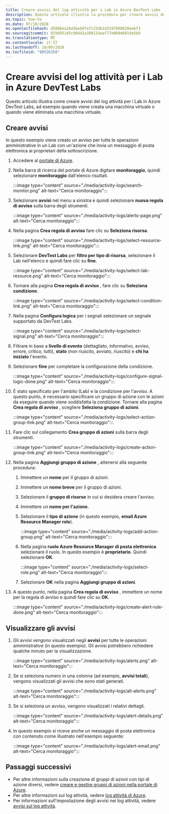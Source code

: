 ```yaml
---
title: Creare avvisi del log attività per i Lab in Azure DevTest Labs
description: Questo articolo illustra la procedura per creare avvisi del log attività per Lab in Azure DevTest Labs.
ms.topic: how-to
ms.date: 07/10/2020
ms.openlocfilehash: d5886ea26ddbeb07efc23d61d3197860620eebf3
ms.sourcegitcommit: 829d951d5c90442a38012daaf77e86046018e5b9
ms.translationtype: MT
ms.contentlocale: it-IT
ms.lasthandoff: 10/09/2020
ms.locfileid: "90526358"
---
```

# <a name="create-activity-log-alerts-for-labs-in-azure-devtest-labs"></a>Creare avvisi del log attività per i Lab in Azure DevTest Labs
Questo articolo illustra come creare avvisi del log attività per i Lab in Azure DevTest Labs, ad esempio quando viene creata una macchina virtuale o quando viene eliminata una macchina virtuale.

## <a name="create-alerts"></a>Creare avvisi
In questo esempio viene creato un avviso per tutte le operazioni amministrative in un Lab con un'azione che invia un messaggio di posta elettronica ai proprietari della sottoscrizione. 

1. Accedere al [portale di Azure](https://portal.azure.com).
1. Nella barra di ricerca del portale di Azure digitare **monitoraggio**, quindi selezionare **monitoraggio** dall'elenco risultati. 

    :::image type="content" source="./media/activity-logs/search-monitor.png" alt-text="Cerca monitoraggio":::        
1. Selezionare **avvisi** nel menu a sinistra e quindi selezionare **nuova regola di avviso** sulla barra degli strumenti. 

    :::image type="content" source="./media/activity-logs/alerts-page.png" alt-text="Cerca monitoraggio":::    
1. Nella pagina **Crea regola di avviso** fare clic su **Seleziona risorsa**. 

    :::image type="content" source="./media/activity-logs/select-resource-link.png" alt-text="Cerca monitoraggio":::        
1. Selezionare **DevTest Labs** per **filtro per tipo di risorsa**, selezionare il Lab nell'elenco e quindi fare clic su **fine**.

    :::image type="content" source="./media/activity-logs/select-lab-resource.png" alt-text="Cerca monitoraggio":::
1. Tornare alla pagina **Crea regola di avviso** , fare clic su **Seleziona condizione**. 

    :::image type="content" source="./media/activity-logs/select-condition-link.png" alt-text="Cerca monitoraggio":::    
1. Nella pagina **Configura logica** per i segnali selezionare un segnale supportato da DevTest Labs. 

    :::image type="content" source="./media/activity-logs/select-signal.png" alt-text="Cerca monitoraggio":::
1. Filtrare in base a **livello di evento** (dettagliato, informativo, avviso, errore, critico, tutti), **stato** (non riuscito, avviato, riuscito) e **chi ha iniziato** l'evento. 
1. Selezionare **fine** per completare la configurazione della condizione. 

    :::image type="content" source="./media/activity-logs/configure-signal-logic-done.png" alt-text="Cerca monitoraggio":::
1. È stato specificato per l'ambito (Lab) e la condizione per l'avviso. A questo punto, è necessario specificare un gruppo di azione con le azioni da eseguire quando viene soddisfatta la condizione. Tornare alla pagina **Crea regola di avviso** , scegliere **Seleziona gruppo di azioni**. 

    :::image type="content" source="./media/activity-logs/select-action-group-link.png" alt-text="Cerca monitoraggio":::
1. Fare clic sul collegamento **Crea gruppo di azioni** sulla barra degli strumenti. 

    :::image type="content" source="./media/activity-logs/create-action-group-link.png" alt-text="Cerca monitoraggio":::
1. Nella pagina **Aggiungi gruppo di azione** , attenersi alla seguente procedura:
    1. Immettere un **nome** per il gruppo di azioni.
    1. Immettere un **nome breve** per il gruppo di azioni. 
    1. Selezionare il **gruppo di risorse** in cui si desidera creare l'avviso. 
    1. Immettere un **nome per l'azione**. 
    1. Selezionare il **tipo di azione** (in questo esempio, **email Azure Resource Manager role**). 

        :::image type="content" source="./media/activity-logs/add-action-group.png" alt-text="Cerca monitoraggio":::
    1. Nella pagina **ruolo Azure Resource Manager di posta elettronica** selezionare il ruolo. In questo esempio è **proprietario**. Quindi selezionare **OK**. 

        :::image type="content" source="./media/activity-logs/select-role.png" alt-text="Cerca monitoraggio":::            
    1. Selezionare **OK** nella pagina **Aggiungi gruppo di azioni**. 
1. A questo punto, nella pagina **Crea regola di avviso** , immettere un nome per la regola di avviso e quindi fare clic su **OK**. 

    :::image type="content" source="./media/activity-logs/create-alert-rule-done.png" alt-text="Cerca monitoraggio":::

## <a name="view-alerts"></a>Visualizzare gli avvisi 
1. Gli avvisi vengono visualizzati negli **avvisi** per tutte le operazioni amministrative (in questo esempio). Gli avvisi potrebbero richiedere qualche minuto per la visualizzazione. 

    :::image type="content" source="./media/activity-logs/alerts.png" alt-text="Cerca monitoraggio":::
1. Se si seleziona numero in una colonna (ad esempio, **avvisi totali**), vengono visualizzati gli avvisi che sono stati generati. 

    :::image type="content" source="./media/activity-logs/all-alerts.png" alt-text="Cerca monitoraggio":::
1. Se si seleziona un avviso, vengono visualizzati i relativi dettagli. 

    :::image type="content" source="./media/activity-logs/alert-details.png" alt-text="Cerca monitoraggio":::
1. In questo esempio si riceve anche un messaggio di posta elettronica con contenuto come illustrato nell'esempio seguente: 

    :::image type="content" source="./media/activity-logs/alert-email.png" alt-text="Cerca monitoraggio":::

## <a name="next-steps"></a>Passaggi successivi
- Per altre informazioni sulla creazione di gruppi di azioni con tipi di azione diversi, vedere [creare e gestire gruppi di azioni nella portale di Azure](../azure-monitor/platform/action-groups.md).
- Per altre informazioni sui log attività, vedere  [log attività di Azure](../azure-monitor/platform/activity-log.md).
- Per informazioni sull'impostazione degli avvisi nei log attività, vedere [avvisi sul log attività](../azure-monitor/platform/activity-log-alerts.md).

